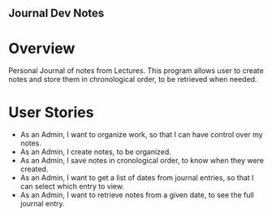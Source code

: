 ## Journal Dev Notes

# Overview
Personal Journal of notes from Lectures. This program allows user to create notes and store them in chronological order, to be retrieved when needed.

# User Stories 
- As an Admin, I want to organize work, so that I can have control over my notes.
- As an Admin, I create notes, to be organized.
- As an Admin, I save notes in cronological order, to know when they were created.
- As an Admin, I want to get a list of dates from journal entries, so that I can select which entry to view.
- As an Admin, I want to retrieve notes from a given date, to see the full journal entry.